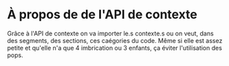 # À propos de de l'API de contexte

Grâce à l'API de contexte on va importer le.s contexte.s ou on veut, dans des segments, des sections, ces caégories du code. Même si elle est assez petite et qu'elle n'a que 4 imbrication ou 3 enfants, ça éviter l'utilisation des pops.
